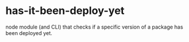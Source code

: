 # has-it-been-deploy-yet
node module (and CLI) that checks if a specific version of a package has been deployed yet. 
